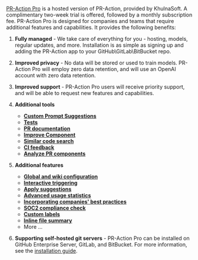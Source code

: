 [PR-Action Pro](https://www.khulnasoft.com/pricing/) is a hosted version of PR-Action, provided by KhulnaSoft. A complimentary two-week trial is offered, followed by a monthly subscription fee.
PR-Action Pro is designed for companies and teams that require additional features and capabilities. It provides the following benefits:

1. **Fully managed** - We take care of everything for you - hosting, models, regular updates, and more. Installation is as simple as signing up and adding the PR-Action app to your GitHub\GitLab\BitBucket repo.

2. **Improved privacy** - No data will be stored or used to train models. PR-Action Pro will employ zero data retention, and will use an OpenAI account with zero data retention.

3. **Improved support** - PR-Action Pro users will receive priority support, and will be able to request new features and capabilities.

4. **Additional tools**
     - [**Custom Prompt Suggestions**](https://pr-action-docs.khulnasoft.com/tools/custom_prompt/)
     - [**Tests**](https://pr-action-docs.khulnasoft.com/tools/test/)
     - [**PR documentation**](https://pr-action-docs.khulnasoft.com/tools/documentation/)
     - [**Improve Component**](https://pr-action-docs.khulnasoft.com/tools/improve_component/)
     - [**Similar code search**](https://pr-action-docs.khulnasoft.com/tools/similar_code/)
     - [**CI feedback**](https://pr-action-docs.khulnasoft.com/tools/ci_feedback/)
     - [**Analyze PR components**](https://pr-action-docs.khulnasoft.com/tools/analyze/)


5. **Additional features**
     - [**Global and wiki configuration**](https://pr-action-docs.khulnasoft.com/usage-guide/configuration_options/)
     - [**Interactive triggering**](https://pr-action-docs.khulnasoft.com/tools/analyze/#overview)
     - [**Apply suggestions**](https://pr-action-docs.khulnasoft.com/tools/improve/#example-usage)
     - [**Advanced usage statistics**](https://www.khulnasoft.com/contact/#/)
     - [**Incorporating companies' best practices**](https://pr-action-docs.khulnasoft.com/tools/improve/#best-practices)
     - [**SOC2 compliance check**](https://pr-action-docs.khulnasoft.com/tools/review/#configuration-options)
     - [**Custom labels**](https://pr-action-docs.khulnasoft.com/tools/describe/#handle-custom-labels-from-the-repos-labels-page)
     - [**Inline file summary**](https://pr-action-docs.khulnasoft.com/tools/describe/#inline-file-summary)
     - More ...

6. **Supporting self-hosted git servers** - PR-Action Pro can be installed on GitHub Enterprise Server, GitLab, and BitBucket. For more information, see the [installation guide](https://pr-action-docs.khulnasoft.com/installation/pr_action_pro/).